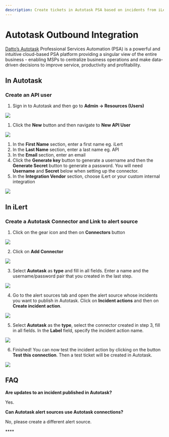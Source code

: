 ```yaml
---
description: Create tickets in Autotask PSA based on incidents from iLert.
---
```


# Autotask Outbound Integration

[Datto’s Autotask](https://www.datto.com/products/autotask-psa) Professional Services Automation \(PSA\) is a powerful and intuitive cloud-based PSA platform providing a singular view of the entire business - enabling MSPs to centralize business operations and make data-driven decisions to improve service, productivity and profitability.

## In Autotask <a id="create-api-user"></a>

### Create an API user

1. Sign in to Autotask and then go to **Admin -&gt; Resources \(Users\)**

![](../../.gitbook/assets/autotask1.png)

1. Click the **New** button and then navigate to **New API User**

![](../../.gitbook/assets/autotask2.png)

1. In the **First Name** section, enter a first name eg. iLert
2. In the **Last Name** section, enter a last name eg. API
3. In the **Email** section, enter an email
4. Click the **Generate key** button to generate a username and then the **Generate Secret** button to generate a password. You will need **Username** and **Secret** below when setting up the connector.
5. In the **Integration Vendor** section, choose iLert or your custom internal integration

![](../../.gitbook/assets/autotask3%20%282%29.png)

## In iLert

### Create a Autotask Connector and Link to alert source

1. Click on the gear icon and then on **Connectors** button

![](../../.gitbook/assets/ilert%20%2819%29.png)

2. Click on **Add Connector**

![](../../.gitbook/assets/ilert%20%2817%29.png)

3. Select **Autotask** as **type** and fill in all fields. Enter a name and the username/password pair that you created in the last step.

![](../../.gitbook/assets/ilert%20%2821%29.png)

4. Go to the alert sources tab and open the alert source whose incidents you want to publish in Autotask. Click on **Incident actions** and then on **Create incident action**.

![](../../.gitbook/assets/new_incident_action%20%283%29.png)

5. Select **Autotask** as the **type**, select the connector created in step 3, fill in all fields. In the **Label** field, specify the incident action name.

![](../../.gitbook/assets/ilert%20%2859%29.png)

6. Finished! You can now test the incident action by clicking on the button **Test this connection**. Then a test ticket will be created in Autotask.

![](../../.gitbook/assets/ilert%20%2858%29.png)

## FAQ <a id="faq"></a>

**Are updates to an incident published in Autotask?**

Yes.

**Can Autotask alert sources use Autotask connections?**

No, please create a different alert source.

\*\*\*\*

